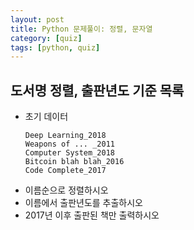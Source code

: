 ```yaml
---
layout: post
title: Python 문제풀이: 정렬, 문자열
category: [quiz]
tags: [python, quiz]
---
```


## 도서명 정렬, 출판년도 기준 목록
* 초기 데이터
  ```
  Deep Learning_2018
  Weapons of ... _2011
  Computer System_2018
  Bitcoin blah blah_2016
  Code Complete_2017
  ```
* 이름순으로 정렬하시오
* 이름에서 출판년도를 추출하시오
* 2017년 이후 출판된 책만 출력하시오
